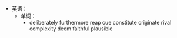 - 英语：
	- 单词：
		- deliberately
		  furthermore
		  reap
		  cue
		  constitute
		  originate
		  rival
		  complexity
		  deem
		  faithful
		  plausible